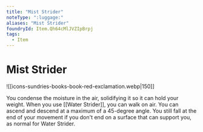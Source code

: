 ```yaml
---
title: "Mist Strider"
noteType: ":luggage:"
aliases: "Mist Strider"
foundryId: Item.Qh64cMlJVZIpBrpj
tags:
  - Item
---
```


# Mist Strider
![[icons-sundries-books-book-red-exclamation.webp|150]]

You condense the moisture in the air, solidifying it so it can hold your weight. When you use [[Water Strider]], you can walk on air. You can ascend and descend at a maximum of a 45-degree angle. You still fall at the end of your movement if you don't end on a surface that can support you, as normal for Water Strider.

